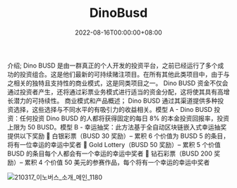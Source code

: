 ﻿---
title: "DinoBusd"
description: "进入新的矿业时代。有史以来第一个将商业模式添加到采矿的平台。赚取 BUSD 并玩彩票以获得丰厚的奖励。"
date: 2022-08-16T00:00:00+08:00
lastmod: 2022-08-16T00:00:00+08:00
draft: false
authors: ["boogArno"]
featuredImage: "dinobusd.png"
tags: ["Other","DinoBusd"]
categories: ["nfts"]
nfts: ["Other"]
blockchain: "BSC"
website: "https://dinobusd.finance/"
twitter: "https://twitter.com/DinoBusd"
discord: ""
telegram: ""
github: ""
youtube: ""
twitch: ""
facebook: ""
instagram: ""
reddit: ""
medium: ""
steam: ""
gitbook: ""
googleplay: ""
appstore: ""
status: "Live"
weight: 
lightgallery: true
toc: true
pinned: false
recommend: false
recommend1: false
---
介绍;
Dino BUSD 是由一群真正的个人开发的投资平台，之前已经运行了多个成功的投资组合。这是他们最新的可持续赌注项目。在所有其他此类项目中，由于与之相关的独特且支持性的商业模式，这是同类项目之一。 Dino BUSD 资金不仅会通过投资者产生，还将通过彩票业务模式进行适当的资金分配，这将使其具有高增长潜力的可持续性。
商业模式和产品概述；
Dino BUSD 通过其渠道提供多种投资选择，这些选择与不同水平的有吸引力的收益相关。模型 A - Dino BUSD 投资：任何投资 Dino BUSD 的人都将获得固定的每日 8% 的本金投资回报率，投资上限为 50 BUSD。模型 B - 幸运抽奖：此方法基于全自动区块链嵌入式幸运抽奖提供以下奖励  白银彩票（BUSD 30 奖励）– 累积 6 个价值为 BUSD 5 的条目，将有一位幸运的幸运中奖者  Gold Lottery（BUSD 50 奖励）– 累积 5 个价值 BUSD 的条目每个人都会有一个幸运的幸运中奖者  钻石彩票（BUSD 200 奖励）– 累积 4 个价值 50 美元的参赛作品，每个将有一个幸运的幸运中奖者

![210317_이노버스_소개_메인_1180](210317_이노버스_소개_메인_1180.jpg)